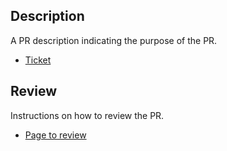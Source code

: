 ## Description

A PR description indicating the purpose of the PR.

* [Ticket](link)

## Review

Instructions on how to review the PR. 

* [Page to review](link)
